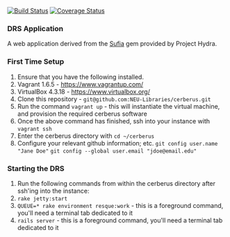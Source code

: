 [![Build Status](https://travis-ci.org/NEU-Libraries/cerberus.svg?branch=develop)](https://travis-ci.org/NEU-Libraries/cerberus)
[![Coverage Status](http://img.shields.io/coveralls/NEU-Libraries/cerberus/develop.svg?style=flat)](https://coveralls.io/r/NEU-Libraries/cerberus?branch=develop)

### DRS Application

A web application derived from the [Sufia](http://github.com/projecthydra/sufia) gem provided by Project Hydra.

### First Time Setup

1.  Ensure that you have the following installed.
  1.  Vagrant 1.6.5 - https://www.vagrantup.com/
  2.  VirtualBox 4.3.18 - https://www.virtualbox.org/
2.  Clone this repository - ```git@github.com:NEU-Libraries/cerberus.git```
3.  Run the command ```vagrant up``` - this will instantiate the virtual machine, and provision the required cerberus software
4.  Once the above command has finished, ssh into your instance with ```vagrant ssh```
5.  Enter the cerberus directory with ```cd ~/cerberus```
6.  Configure your relevant github information; etc. ```git config user.name "Jane Doe"``` ```git config --global user.email "jdoe@email.edu"```


### Starting the DRS

1.  Run the following commands from within the cerberus directory after ssh'ing into the instance:
  1.  `rake jetty:start`
  2.  `QUEUE=* rake environment resque:work` - this is a foreground command, you'll need a terminal tab dedicated to it
  3.  `rails server` - this is a foreground command, you'll need a terminal tab dedicated to it
